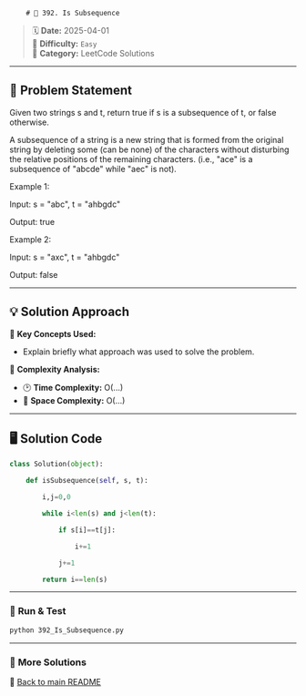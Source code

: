 
        # 🌟 392. Is Subsequence

> 🗓 **Date:** 2025-04-01  
> 🎯 **Difficulty:** `Easy`  
> 📂 **Category:** LeetCode Solutions  

---

## 📖 Problem Statement  
Given two strings s and t, return true if s is a subsequence of t, or false otherwise.

A subsequence of a string is a new string that is formed from the original string by deleting some (can be none) of the characters without disturbing the relative positions of the remaining characters. (i.e., "ace" is a subsequence of "abcde" while "aec" is not).

 

Example 1:

Input: s = "abc", t = "ahbgdc"
Output: true
Example 2:

Input: s = "axc", t = "ahbgdc"
Output: false

---

## 💡 Solution Approach  
🔹 **Key Concepts Used:**  
- Explain briefly what approach was used to solve the problem.

🔹 **Complexity Analysis:**  
- 🕑 **Time Complexity:** O(...)  
- 💾 **Space Complexity:** O(...)  

---

## 🖥️ Solution Code  
```python
class Solution(object):
    def isSubsequence(self, s, t):
        i,j=0,0
        while i<len(s) and j<len(t):
            if s[i]==t[j]:
                i+=1
            j+=1
        return i==len(s)
```

---

### 🚀 **Run & Test**  
```bash
python 392_Is_Subsequence.py
```

---

### 🔗 **More Solutions**  
📌 [Back to main README](../../README.md)
